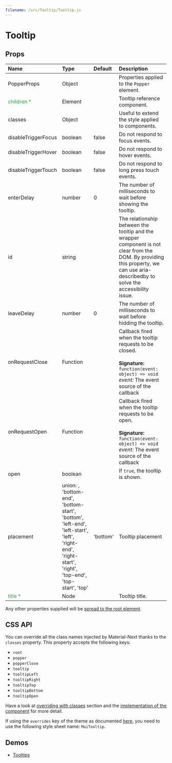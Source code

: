 ```yaml
---
filename: /src/Tooltip/Tooltip.js
---
```


<!--- This documentation is automatically generated, do not try to edit it. -->

# Tooltip



## Props

| Name | Type | Default | Description |
|:-----|:-----|:--------|:------------|
| PopperProps | Object |  | Properties applied to the `Popper` element. |
| <span style="color: #31a148">children *</span> | Element |  | Tooltip reference component. |
| classes | Object |  | Useful to extend the style applied to components. |
| disableTriggerFocus | boolean | false | Do not respond to focus events. |
| disableTriggerHover | boolean | false | Do not respond to hover events. |
| disableTriggerTouch | boolean | false | Do not respond to long press touch events. |
| enterDelay | number | 0 | The number of milliseconds to wait before showing the tooltip. |
| id | string |  | The relationship between the tooltip and the wrapper component is not clear from the DOM. By providing this property, we can use aria-describedby to solve the accessibility issue. |
| leaveDelay | number | 0 | The number of milliseconds to wait before hidding the tooltip. |
| onRequestClose | Function |  | Callback fired when the tooltip requests to be closed.<br><br>**Signature:**<br>`function(event: object) => void`<br>*event:* The event source of the callback |
| onRequestOpen | Function |  | Callback fired when the tooltip requests to be open.<br><br>**Signature:**<br>`function(event: object) => void`<br>*event:* The event source of the callback |
| open | boolean |  | If `true`, the tooltip is shown. |
| placement | union:&nbsp;, 'bottom-end', 'bottom-start', 'bottom', 'left-end', 'left-start', 'left', 'right-end', 'right-start', 'right', 'top-end', 'top-start', 'top'<br> | 'bottom' | Tooltip placement |
| <span style="color: #31a148">title *</span> | Node |  | Tooltip title. |

Any other properties supplied will be [spread to the root element](/guides/api#spread).

## CSS API

You can override all the class names injected by Material-Next thanks to the `classes` property.
This property accepts the following keys:
- `root`
- `popper`
- `popperClose`
- `tooltip`
- `tooltipLeft`
- `tooltipRight`
- `tooltipTop`
- `tooltipBottom`
- `tooltipOpen`

Have a look at [overriding with classes](/customization/overrides#overriding-with-classes) section
and the [implementation of the component](https://github.com/material-next/material-next/tree/master/src/Tooltip/Tooltip.js)
for more detail.

If using the `overrides` key of the theme as documented
[here](/customization/themes#customizing-all-instances-of-a-component-type),
you need to use the following style sheet name: `MuiTooltip`.

## Demos

- [Tooltips](/demos/tooltips)

